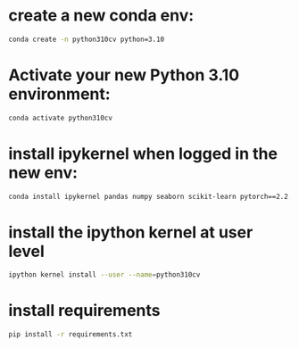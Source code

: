 # create a new conda env:

```bash
conda create -n python310cv python=3.10
```

# Activate your new Python 3.10 environment:

```bash
conda activate python310cv
```

# install ipykernel when logged in the new env:

```bash
conda install ipykernel pandas numpy seaborn scikit-learn pytorch==2.2.2 torchvision==0.17.2 pytorch-cuda=12.1 -c pytorch -c nvidia
```

# install the ipython kernel at user level

```bash
ipython kernel install --user --name=python310cv
```

# install requirements

```bash
pip install -r requirements.txt
```
